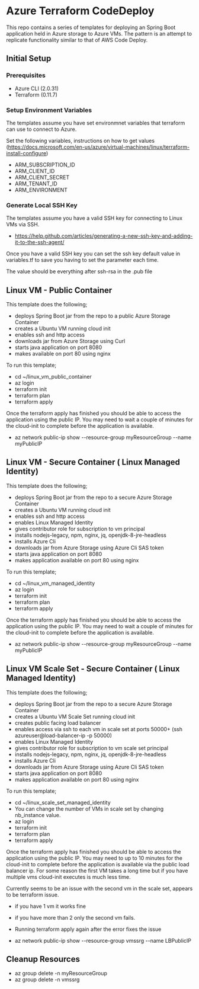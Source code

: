 # Azure Terraform CodeDeploy

This repo contains a series of templates for deploying an Spring Boot application held in Azure storage to Azure VMs.
The pattern is an attempt to replicate functionality similar to that of AWS Code Deploy.

## Initial Setup

### Prerequisites

- Azure CLI (2.0.31)
- Terraform (0.11.7)

### Setup Environment Variables

The templates assume you have set environmnet variables that terraform can use to connect to Azure.

Set the following variables, instructions on how to get values (https://docs.microsoft.com/en-us/azure/virtual-machines/linux/terraform-install-configure)

- ARM_SUBSCRIPTION_ID
- ARM_CLIENT_ID
- ARM_CLIENT_SECRET
- ARM_TENANT_ID
- ARM_ENVIRONMENT

### Generate Local SSH Key

The templates assume you have a valid SSH key for connecting to Linux VMs via SSH.

- https://help.github.com/articles/generating-a-new-ssh-key-and-adding-it-to-the-ssh-agent/

Once you have a valid SSH key you can set the ssh key default value in variables.tf to save you having to set the parameter each time.

The value should be everything after ssh-rsa in the .pub file 

## Linux VM - Public Container

This template does the following;

- deploys Spring Boot jar from the repo to a public Azure Storage Container 
- creates a Ubuntu VM running cloud init
- enables ssh and http access
- downloads jar from Azure Storage using Curl
- starts java application on port 8080
- makes available on port 80 using nginx

To run this template;

- cd ~/linux_vm_public_container
- az login
- terraform init
- terraform plan
- terraform apply

Once the terraform apply has finished you should be able to access the application using the public IP. You may need to wait a couple of minutes for the cloud-init to complete before the application is available.

- az network public-ip show --resource-group myResourceGroup --name myPublicIP

## Linux VM - Secure Container ( Linux Managed Identity)

This template does the following;

- deploys Spring Boot jar from the repo to a secure Azure Storage Container 
- creates a Ubuntu VM running cloud init
- enables ssh and http access
- enables Linux Managed Identity
- gives contributor role for subscription to vm principal
- installs nodejs-legacy, npm, nginx, jq, openjdk-8-jre-headless
- installs Azure Cli
- downloads jar from Azure Storage using Azure Cli SAS token
- starts java application on port 8080
- makes application available on port 80 using nginx

To run this template;

- cd ~/linux_vm_managed_identity
- az login
- terraform init
- terraform plan
- terraform apply

Once the terraform apply has finished you should be able to access the application using the public IP. You may need to wait a couple of minutes for the cloud-init to complete before the application is available.

- az network public-ip show --resource-group myResourceGroup --name myPublicIP

## Linux VM Scale Set - Secure Container ( Linux Managed Identity)

This template does the following;

- deploys Spring Boot jar from the repo to a secure Azure Storage Container 
- creates a Ubuntu VM Scale Set running cloud init
- creates public facing load balancer 
- enables access via ssh to each vm in scale set at ports 50000+ (ssh azureuser@load-balancer-ip -p 50000) 
- enables Linux Managed Identity
- gives contributor role for subscription to vm scale set principal
- installs nodejs-legacy, npm, nginx, jq, openjdk-8-jre-headless
- installs Azure Cli
- downloads jar from Azure Storage using Azure Cli SAS token
- starts java application on port 8080
- makes application available on port 80 using nginx

To run this template;

- cd ~/linux_scale_set_managed_identity
- You can change the number of VMs in scale set by changing nb_instance value.
- az login
- terraform init
- terraform plan
- terraform apply

Once the terraform apply has finished you should be able to access the application using the public IP. You may need to up to 10 minutes for the cloud-init to complete before the application is available via the public load balancer ip. For some reason the first VM takes a long time but if you have multiple vms cloud-init executes is much less time.

Currently seems to be an issue with the second vm in the scale set, appears to be terraform issue.

- if you have 1 vm it works fine
- if you have more than 2 only the second vm fails.
- Running terraform apply again after the error fixes the issue

- az network public-ip show --resource-group vmssrg --name LBPublicIP

## Cleanup Resources

- az group delete -n myResourceGroup
- az group delete -n vmssrg
